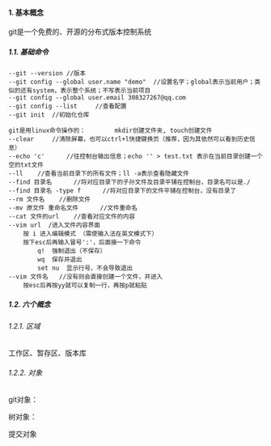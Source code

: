 #### 1. 基本概念

git是一个免费的、开源的分布式版本控制系统

##### 1.1. 基础命令

```
--git --version	//版本
--git config --global user.name "demo"	//设置名字；global表示当前用户；类似的还有system，表示整个系统；不写表示当前项目
--git config --global user.email 308327267@qq.com		
--git config --list		//查看配置
--git init	//初始化仓库

git是用linux命令操作的：		mkdir创建文件夹, touch创建文件
--clear 	//清除屏幕，也可以ctrl+l快捷键换页（推荐，因为其依然可以看到历史信息）
--echo 'c'		//往控制台输出信息；echo '' > test.txt 表示在当前目录创建一个空的txt文件
--ll	//查看当前目录下的所有文件；ll -a表示查看隐藏文件
--find 目录名		//将对应目录下的子孙文件及目录平铺在控制台，目录名可以是./
--find 目录名 -type f		//将对应目录下的文件平铺在控制台，没有目录了
--rm 文件名	//删除文件
--mv 原文件 重命名文件		//文件重命名
--cat 文件的url	//查看对应文件的内容
--vim url  /进入文件内容界面
	按 i 进入编辑模式 （需使输入法在英文模式下）
	按下esc后再输入冒号':'，后面接一下命令
		q!	强制退出（不保存）
		wq	保存并退出
		set nu	显示行号，不会导致退出
--vim 文件名	//没有则会直接创建一个文件，并进入
	按esc后再按yy就可以复制一行，再按p就粘贴

```



##### 1.2. 六个概念

###### 1.2.1. 区域

工作区、暂存区、版本库

###### 1.2.2. 对象

git对象：

树对象：

提交对象
